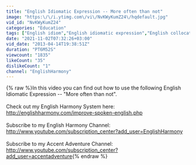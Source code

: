 ```yaml
---
title: "English Idiomatic Expression -- More often than not"
image: "https:\/\/i.ytimg.com\/vi\/NvKWyKumZ24\/hqdefault.jpg"
vid_id: "NvKWyKumZ24"
categories: "Education"
tags: ["English idiom","English idiomatic expression","English collocation"]
date: "2021-11-02T07:32:26+03:00"
vid_date: "2013-04-14T19:38:51Z"
duration: "PT6M52S"
viewcount: "1835"
likeCount: "35"
dislikeCount: "1"
channel: "EnglishHarmony"
---
```

{% raw %}In this video you can find out how to use the following English Idiomatic Expression -- &quot;More often than not&quot;.<br /><br />Check out my English Harmony System here:<br /><a rel="nofollow" target="blank" href="http://englishharmony.com/improve-spoken-english.php">http://englishharmony.com/improve-spoken-english.php</a><br /><br />Subscribe to my English Harmony Channel:<br /><a rel="nofollow" target="blank" href="http://www.youtube.com/subscription_center?add_user=EnglishHarmony">http://www.youtube.com/subscription_center?add_user=EnglishHarmony</a><br /><br />Subscribe to my Accent Adventure Channel:<br /><a rel="nofollow" target="blank" href="http://www.youtube.com/subscription_center?add_user=accentadventure">http://www.youtube.com/subscription_center?add_user=accentadventure</a>{% endraw %}
